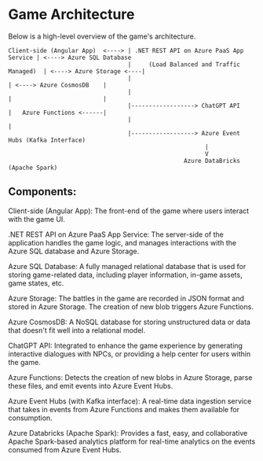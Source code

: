 # Game Architecture

Below is a high-level overview of the game's architecture.

```plaintext
Client-side (Angular App)  <----> | .NET REST API on Azure PaaS App Service | <----> Azure SQL Database
                                  |     (Load Balanced and Traffic Managed)  | <----> Azure Storage <----|
                                  |                                        | <----> Azure CosmosDB    |
                                  |                                        |                          |
                                  |------------------> ChatGPT API          |   Azure Functions <------|
                                  |                                        |
                                  |------------------> Azure Event Hubs (Kafka Interface)
                                                        |
                                                        V
                                                  Azure DataBricks (Apache Spark)
```
## Components:
Client-side (Angular App): The front-end of the game where users interact with the game UI.

.NET REST API on Azure PaaS App Service: The server-side of the application handles the game logic, and manages interactions with the Azure SQL database and Azure Storage.

Azure SQL Database: A fully managed relational database that is used for storing game-related data, including player information, in-game assets, game states, etc.

Azure Storage: The battles in the game are recorded in JSON format and stored in Azure Storage. The creation of new blob triggers Azure Functions.

Azure CosmosDB: A NoSQL database for storing unstructured data or data that doesn't fit well into a relational model.

ChatGPT API: Integrated to enhance the game experience by generating interactive dialogues with NPCs, or providing a help center for users within the game.

Azure Functions: Detects the creation of new blobs in Azure Storage, parse these files, and emit events into Azure Event Hubs.

Azure Event Hubs (with Kafka interface): A real-time data ingestion service that takes in events from Azure Functions and makes them available for consumption.

Azure Databricks (Apache Spark): Provides a fast, easy, and collaborative Apache Spark-based analytics platform for real-time analytics on the events consumed from Azure Event Hubs.
